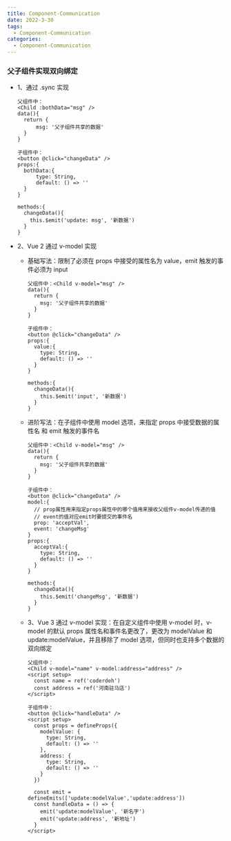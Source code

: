 ```yaml
---
title: Component-Communication
date: 2022-3-30
tags:
  - Component-Communication
categories:
  - Component-Communication
---
```


### 父子组件实现双向绑定

- 1、通过 .sync 实现

  ```
  父组件中：
  <Child :bothData="msg" />
  data(){
    return {
    	msg: '父子组件共享的数据'
    }
  }

  子组件中：
  <button @click="changeData" />
  props:{
    bothData:{
    	type: String,
    	default: () => ''
    }
  }

  methods:{
    changeData(){
      this.$emit('update: msg', '新数据')
    }
  }
  ```

- 2、Vue 2 通过 v-model 实现

  - 基础写法：限制了必须在 props 中接受的属性名为 value，emit 触发的事件必须为 input

    ```
    父组件中：<Child v-model="msg" />
    data(){
      return {
      	msg: '父子组件共享的数据'
      }
    }

    子组件中：
    <button @click="changeData" />
    props:{
      value:{
      	type: String,
      	default: () => ''
      }
    }

    methods:{
      changeData(){
        this.$emit('input', '新数据')
      }
    }
    ```

  - 进阶写法：在子组件中使用 model 选项，来指定 props 中接受数据的属性名 和 emit 触发的事件名

    ```
    父组件中：<Child v-model="msg" />
    data(){
      return {
      	msg: '父子组件共享的数据'
      }
    }

    子组件中：
    <button @click="changeData" />
    model:{
      // prop属性用来指定props属性中的哪个值用来接收父组件v-model传递的值
      // event的值对应emit时要提交的事件名
      prop: 'acceptVal',
      event: 'changeMsg'
    }
    props:{
      acceptVal:{
      	type: String,
      	default: () => ''
      }
    }

    methods:{
      changeData(){
        this.$emit('changeMsg', '新数据')
      }
    }
    ```

  - 3、Vue 3 通过 v-model 实现：在自定义组件中使用 v-model 时，v-model 的默认 props 属性名和事件名更改了，更改为 modelValue 和 update:modelValue，并且移除了 model 选项，但同时也支持多个数据的双向绑定

    ```
    父组件中：
    <Child v-model="name" v-model:address="address" />
    <script setup>
      const name = ref('coderdeh')
      const address = ref('河南驻马店')
    </script>

    子组件中：
    <button @click="handleData" />
    <script setup>
      const props = defineProps({
        modelValue: {
          type: String,
          default: () => ''
        },
        address: {
          type: String,
          default: () => ''
        }
      })

      const emit = defineEmits(['update:modelValue','update:address'])
      const handleData = () => {
        emit('update:modelValue', '新名字')
        emit('update:address', '新地址')
      }
    </script>
    ```
